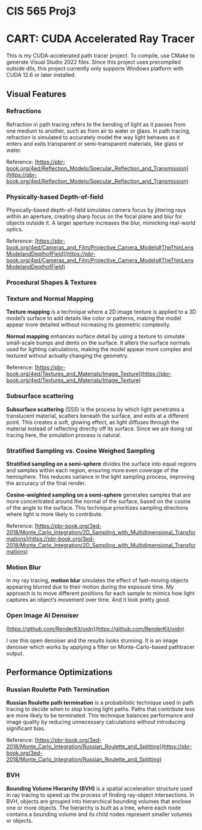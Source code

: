 # CIS 565 Proj3

# CART: CUDA Accelerated Ray Tracer

This is my CUDA-accelerated path tracer project. To compile, use CMake to generate Visual Studio 2022 files. Since this project uses precompiled outside dlls, this project currently only supports Windows platform with CUDA 12.6 or later installed.

## Visual Features

### Refractions

Refraction in path tracing refers to the bending of light as it passes from one medium to another, such as from air to water or glass. In path tracing, refraction is simulated to accurately model the way light behaves as it enters and exits transparent or semi-transparent materials, like glass or water. 

Reference: [https://pbr-book.org/4ed/Reflection_Models/Specular_Reflection_and_Transmission](https://pbr-book.org/4ed/Reflection_Models/Specular_Reflection_and_Transmission)

### Physically-based Depth-of-field

Physically-based depth-of-field simulates camera focus by jittering rays within an aperture, creating sharp focus on the focal plane and blur for objects outside it. A larger aperture increases the blur, mimicking real-world optics.

Reference: [https://pbr-book.org/4ed/Cameras_and_Film/Projective_Camera_Models#TheThinLensModelandDepthofField](https://pbr-book.org/4ed/Cameras_and_Film/Projective_Camera_Models#TheThinLensModelandDepthofField)

### Procedural Shapes & Textures

### Texture and Normal Mapping

**Texture mapping** is a technique where a 2D image texture is applied to a 3D model’s surface to add details like color or patterns, making the model appear more detailed without increasing its geometric complexity.

**Normal mapping** enhances surface detail by using a texture to simulate small-scale bumps and dents on the surface. It alters the surface normals used for lighting calculations, making the model appear more complex and textured without actually changing the geometry.

Reference: [https://pbr-book.org/4ed/Textures_and_Materials/Image_Texture](https://pbr-book.org/4ed/Textures_and_Materials/Image_Texture)

### Subsurface scattering

**Subsurface scattering** (SSS) is the process by which light penetrates a translucent material, scatters beneath the surface, and exits at a different point. This creates a soft, glowing effect, as light diffuses through the material instead of reflecting directly off its surface. Since we are doing rat tracing here, the simulation process is natural.

### Stratified Sampling vs. Cosine Weighed Sampling

**Stratified sampling on a semi-sphere** divides the surface into equal regions and samples within each region, ensuring more even coverage of the hemisphere. This reduces variance in the light sampling process, improving the accuracy of the final render.

**Cosine-weighted sampling on a semi-sphere** generates samples that are more concentrated around the normal of the surface, based on the cosine of the angle to the surface. This technique prioritizes sampling directions where light is more likely to contribute.

Reference: [https://pbr-book.org/3ed-2018/Monte_Carlo_Integration/2D_Sampling_with_Multidimensional_Transformations](https://pbr-book.org/3ed-2018/Monte_Carlo_Integration/2D_Sampling_with_Multidimensional_Transformations)

### Motion Blur

In my ray tracing, **motion blur** simulates the effect of fast-moving objects appearing blurred due to their motion during the exposure time. My approach is to move different positions for each sample to mimics how light captures an object’s movement over time. And it look pretty good.

### Open Image AI Denoiser

[https://github.com/RenderKit/oidn](https://github.com/RenderKit/oidn)

I use this open denoiser and the results looks stunning. It is an image denoiser which works by applying a filter on Monte-Carlo-based pathtracer output. 

## Performance Optimizations

### Russian Roulette Path Termination

**Russian Roulette path termination** is a probabilistic technique used in path tracing to decide when to stop tracing light paths. Paths that contribute less are more likely to be terminated. This technique balances performance and image quality by reducing unnecessary calculations without introducing significant bias.

Reference: [https://pbr-book.org/3ed-2018/Monte_Carlo_Integration/Russian_Roulette_and_Splitting](https://pbr-book.org/3ed-2018/Monte_Carlo_Integration/Russian_Roulette_and_Splitting)

### BVH

**Bounding Volume Hierarchy (BVH)** is a spatial acceleration structure used in ray tracing to speed up the process of finding ray-object intersections. In BVH, objects are grouped into hierarchical bounding volumes that enclose one or more objects. The hierarchy is built as a tree, where each node contains a bounding volume and its child nodes represent smaller volumes or objects.
